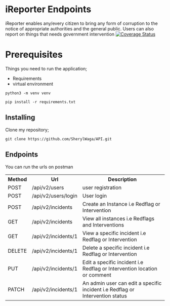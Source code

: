 # iReporter Endpoints
iReporter enables any/every citizen to bring any form of corruption to the notice of appropriate authorities and the general public. Users can also report on things that needs government intervention
[![Coverage Status](https://coveralls.io/repos/github/SherylWaga/API2/badge.svg?branch=develop)](https://coveralls.io/github/SherylWaga/API2?branch=develop)

# Prerequisites
Things you need to run the application;
* Requirements
* virtual environment

` python3 -m venv venv `

` pip install -r requirements.txt `

## Installing
Clone my repository;

` git clone https://github.com/SherylWaga/API.git  `



## Endpoints

You can run the urls on postman
<table >
<th>Method</th>
<th>Url</th>
<th>Description</th>
    <tr>
        <td>POST</td>
        <td>/api/v2/users </td>
        <td>user registration </td>
    </tr>
     <tr>
        <td>POST</td>
         <td>/api/v2/users/login</td>
        <td>User login</td>
    </tr>
    <tr>
        <td>POST</td>
         <td>/api/v2/incidents </td>
        <td>Create an Instance i.e Redflag or Intervention</td>
    </tr>
     <tr>
        <td>GET</td>
         <td>/api/v2/incidents </td>
        <td>View all instances i.e Redflags and Interventions</td>
    </tr>
     <tr>
        <td>GET</td>
         <td>/api/v2/incidents/1 </td>
        <td>View a specific incident i.e Redflag or Intervention</td>
    </tr>
    <tr>
        <td>DELETE</td>
         <td>/api/v2/incidents/1 </td>
        <td>Delete a specific incident i.e Redflag or Intervention</td>
    </tr>
    <tr>
        <td>PUT</td>
         <td>/api/v2/incidents/1 </td>
        <td>Edit  a specific incident i.e Redflag or Intervention location or comment</td>
    </tr>
    <tr>
        <td>PATCH</td>
         <td>/api/v2/incidents/1 </td>
        <td>An admin user can edit a specific incident i.e Redflag or Intervention status</td>
    </tr>
   
</table>
